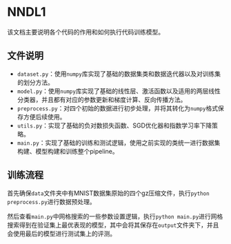 # NNDL1

该文档主要说明各个代码的作用和如何执行代码训练模型。

## 文件说明

- `dataset.py`：使用`numpy`库实现了基础的数据集类和数据迭代器以及对训练集的划分方法。
- `model.py`：使用`numpy`库实现了基础的线性层、激活函数以及适用的两层线性分类器，并且都有对应的参数更新和梯度计算、反向传播方法。
- `preprocess.py`：对四个初始的数据进行初步处理，并将其转化为`numpy`格式保存方便后续使用。
- `utils.py`：实现了基础的负对数损失函数、SGD优化器和指数学习率下降策略。
- `main.py`：实现了基础的训练和测试逻辑，使用之前实现的类统一进行数据集构建、模型构建和训练整个pipeline。

## 训练流程

首先确保`data`文件夹中有MNIST数据集原始的四个gz压缩文件，执行`python preprocess.py`进行数据预处理。

然后查看`main.py`中网格搜索的一些参数设置逻辑，执行`python main.py`进行网格搜索得到在验证集上最优表现的模型，其中会将其保存在`output`文件夹下，并且会使用最后的模型进行测试集上的评测。
